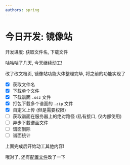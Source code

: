 ```yaml
---
authors: spring
---
```


# 今日开发: 镜像站

开发进度: 获取文件名, 下载文件

<!-- truncate -->

咕咕咕了几天, 今天继续动工!

改了改文档页, 镜像站功能大体整理完毕, 将之前的功能实现了

- [x] 获取文件名
- [x] 下载单个文件
- [x] 下载谱面 `.osz` 文件
- [x] 打包下载多个谱面的 `.zip` 文件
- [x] 自定义上传 (但是需要权限)
- [ ] 获取谱面在服务器上的绝对路径 (私有接口, 仅内部使用)
- [ ] 异步下载谱面文件
- [ ] 谱面删除
- [ ] 谱面统计

上面完成后开始动工其他内容!

哦对了, 还有[配置文件](/d/dev/config#配置文件)改了一下

